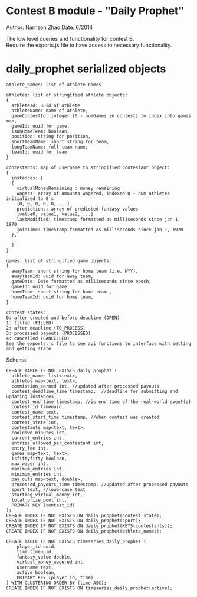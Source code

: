 Contest B module - "Daily Prophet"
====================================
Author: Harrison Zhao
Date: 6/2014

The low level queries and functionality for contest B. <br>
Require the exports.js file to have access to necessary functionality.

daily_prophet serialized objects
===================================================
    athlete_names: list of athlete names

    athletes: list of stringified athlete objects:
    {
      athleteId: uuid of athlete
      athleteName: name of athlete,
      gameContestId: integer (0 - numGames in contest) to index into games map,
      gameId: uuid for game,
      isOnHomeTeam: boolean,
      position: string for position,
      shortTeamName: short string for team,
      longTeamName: full team name,
      teamId: uuid for team
    }

    contestants: map of username to stringified contestant object:
    {
      instances: [
      {
        virtualMoneyRemaining : money remaining
        wagers: array of amounts wagered, indexed 0 - num athletes initialized to 0's
        [0, 0, 0, 0, 0, ...]
        predictions: array of predicted fantasy values
        [value0, value1, value2, ...]
        lastModified: timestamp formatted as milliseconds since jan 1, 1970
        joinTime: timestamp formatted as milliseconds since jan 1, 1970
      },
      ...
      ]
    }

    games: list of stringified game objects:
    {
      awayTeam: short string for home team (i.e. NYY),
      awayTeamId: uuid for away team,
      gameDate: Date formatted as milliseconds since epoch,
      gameId: uuid for game,
      homeTeam: short string for home team ,
      homeTeamId: uuid for home team,
    }

    contest states:
    0: after created and before deadline (OPEN)
    1: filled (FILLED)
    2: after deadline (TO_PROCESS)
    3: processed payouts (PROCESSED)
    4: cancelled (CANCELLED)
    See the exports.js file to see api functions to interface with setting and getting state

Schema: 

    CREATE TABLE IF NOT EXISTS daily_prophet (
      athlete_names list<text>,
      athletes map<text, text>,
      commission_earned int, //updated after processed payouts
      contest_deadline_time timestamp,  //deadline for submitting and updating instances
      contest_end_time timestamp, //is end time of the real-world event(s)
      contest_id timeuuid,
      contest_name text,
      contest_start_time timestamp, //when contest was created
      contest_state int,
      contestants map<text, text>,
      cooldown_minutes int,
      current_entries int,
      entries_allowed_per_contestant int,
      entry_fee int,
      games map<text, text>,
      isfiftyfifty boolean,
      max_wager int,
      maximum_entries int,
      minimum_entries int,
      pay_outs map<text, double>,
      processed_payouts_time timestamp, //updated after processed payouts
      sport text, //lowercase text
      starting_virtual_money int,
      total_prize_pool int,
      PRIMARY KEY (contest_id)
    );
    CREATE INDEX IF NOT EXISTS ON daily_prophet(contest_state);
    CREATE INDEX IF NOT EXISTS ON daily_prophet(sport);
    CREATE INDEX IF NOT EXISTS ON daily_prophet(KEYS(contestants));
    CREATE INDEX IF NOT EXISTS ON daily_prophet(athlete_names);

    CREATE TABLE IF NOT EXISTS timeseries_daily_prophet (
        player_id uuid,
        time timeuuid,
        fantasy_value double,
        virtual_money_wagered int,
        username text,
        active boolean,
        PRIMARY KEY (player_id, time)
    ) WITH CLUSTERING ORDER BY (time ASC);
    CREATE INDEX IF NOT EXISTS ON timeseries_daily_prophet(active);